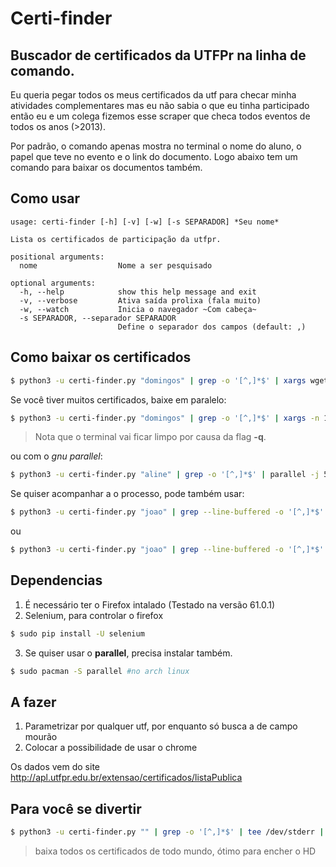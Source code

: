 # Certi-finder

## Buscador de certificados da UTFPr na linha de comando.

Eu queria pegar todos os meus certificados da utf para checar minha atividades complementares mas eu não sabia o que eu tinha participado então eu e um colega fizemos esse scraper que checa todos eventos de todos os anos (>2013).

Por padrão, o comando apenas mostra no terminal o nome do aluno, o papel que teve no evento e o link do documento. Logo abaixo tem um comando para baixar os documentos também.

## Como usar

    usage: certi-finder [-h] [-v] [-w] [-s SEPARADOR] *Seu nome*

	Lista os certificados de participação da utfpr.

    positional arguments:
      nome                  Nome a ser pesquisado

    optional arguments:
      -h, --help            show this help message and exit
      -v, --verbose         Ativa saída prolixa (fala muito)
      -w, --watch           Inicia o navegador ~Com cabeça~
      -s SEPARADOR, --separador SEPARADOR
                            Define o separador dos campos (default: ,)

Como baixar os certificados
------

```bash
$ python3 -u certi-finder.py "domingos" | grep -o '[^,]*$' | xargs wget -q
```

Se você tiver muitos certificados, baixe em paralelo:

```bash
$ python3 -u certi-finder.py "domingos" | grep -o '[^,]*$' | xargs -n 1 -P 20 wget -q
```

>  Nota que o terminal vai ficar limpo por causa da flag **-q**. 

ou com o *gnu parallel*:

```bash
$ python3 -u certi-finder.py "aline" | grep -o '[^,]*$' | parallel -j 500% wget -q
```

Se quiser acompanhar a o processo, pode também usar:


```bash
$ python3 -u certi-finder.py "joao" | grep --line-buffered -o '[^,]*$' | tee /dev/stderr | xargs -P 20 -n 1 wget -q
```

ou

```bash
$ python3 -u certi-finder.py "joao" | grep --line-buffered -o '[^,]*$' | parallel -j 500% --bar wget -q
```

Dependencias
------------

1. É necessário ter o Firefox intalado (Testado na versão 61.0.1)
2. Selenium, para controlar o firefox 

```bash
$ sudo pip install -U selenium
```

3. Se quiser usar o **parallel**, precisa instalar também.

```bash
$ sudo pacman -S parallel #no arch linux
```

A fazer
-------

1. Parametrizar por qualquer utf, por enquanto só busca a de campo mourão
2. Colocar a possibilidade de usar o chrome

Os dados vem do site http://apl.utfpr.edu.br/extensao/certificados/listaPublica


Para você se divertir
-----

```bash
$ python3 -u certi-finder.py "" | grep -o '[^,]*$' | tee /dev/stderr | parallel -j 500% wget -q
```

> baixa todos os certificados de todo mundo, ótimo para encher o HD
